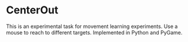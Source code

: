 CenterOut
=========

This is an experimental task for movement learning experiments. Use a mouse to reach to different targets. Implemented in Python and PyGame.